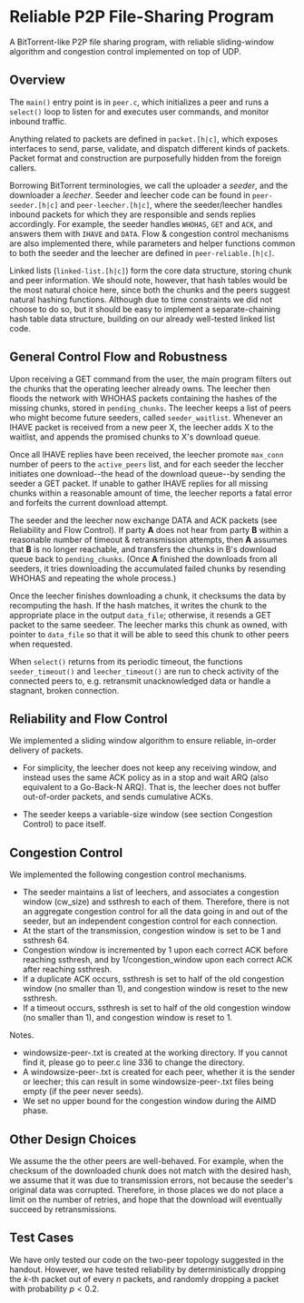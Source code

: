 # Reliable P2P File-Sharing Program

A BitTorrent-like P2P file sharing program, with reliable sliding-window algorithm and congestion control implemented on top of UDP.

## Overview
The `main()` entry point is in `peer.c`, which initializes a peer and runs a `select()` loop to listen for and executes user commands, and monitor inbound traffic.

Anything related to packets are defined in `packet.[h|c]`, which exposes interfaces to send, parse, validate, and dispatch different kinds of packets. Packet format and construction are purposefully hidden from the foreign callers.

Borrowing BitTorrent terminologies, we call the uploader a *seeder*, and the downloader a *leecher*. Seeder and leecher code can be found in `peer-seeder.[h|c]` and `peer-leecher.[h|c]`, where the seeder/leecher handles inbound packets for which they are responsible and sends replies accordingly. For example, the seeder handles `WHOHAS`, `GET` and `ACK`, and answers them with `IHAVE` and `DATA`. Flow & congestion control mechanisms are also implemented there, while parameters and helper functions common to both the seeder and the leecher are defined in `peer-reliable.[h|c]`.

Linked lists (`linked-list.[h|c]`) form the core data structure, storing chunk and peer information. We should note, however, that hash tables would be the most natural choice here, since both the chunks and the peers suggest natural hashing functions. Although due to time constraints we did not choose to do so, but it should be easy to implement a separate-chaining hash table data structure, building on our already well-tested linked list code.


## General Control Flow and Robustness
Upon receiving a GET command from the user, the main program filters out the chunks that the operating leecher already owns. The leecher then floods the network with WHOHAS packets containing the hashes of the missing chunks, stored in `pending_chunks`. The leecher keeps a list of peers who might become future seeders, called `seeder_waitlist`. Whenever an IHAVE packet is received from a new peer X, the leecher adds X to the waitlist, and appends the promised chunks to X's download queue.

Once all IHAVE replies have been received, the leecher promote `max_conn` number of peers to the `active_peers` list, and for each seeder the leccher initiates one download--the head of the download queue--by sending the seeder a GET packet. If unable to gather IHAVE replies for all missing chunks within a reasonable amount of time, the leecher reports a fatal error and forfeits the current download attempt.

The seeder and the leecher now exchange DATA and ACK packets (see Reliability and Flow Control). If party **A** does not hear from party **B** within a reasonable number of timeout & retransmission attempts, then **A** assumes that **B** is no longer reachable, and transfers the chunks in B's download queue back to `pending_chunks`. (Once **A** finished the downloads from all seeders, it tries downloading the accumulated failed chunks by resending WHOHAS and repeating the whole process.)

Once the leecher finishes downloading a chunk, it checksums the data by recomputing the hash. If the hash matches, it writes the chunk to the appropriate place in the output `data_file`; otherwise, it resends a GET packet to the same seedeer. The leecher marks this chunk as owned, with pointer to `data_file` so that it will be able to seed this chunk to other peers when requested.

When `select()` returns from its periodic timeout, the functions `seeder_timeout()` and `leecher_timeout()` are run to check activity of the connected peers to, e.g. retransmit unacknowledged data or handle a stagnant, broken connection.


## Reliability and Flow Control

We implemented a sliding window algorithm to ensure reliable, in-order delivery of packets.
- For simplicity, the leecher does not keep any receiving window, and instead uses the same ACK policy as in a stop and wait ARQ (also equivalent to a Go-Back-N ARQ). That is, the leecher does not buffer out-of-order packets, and sends cumulative ACKs.

- The seeder keeps a variable-size window (see section Congestion Control) to pace itself.


## Congestion Control

We implemented the following congestion control mechanisms.
- The seeder maintains a list of leechers, and associates a congestion window (cw_size) and ssthresh to each of them. Therefore, there is not an aggregate congestion control for all the data going in and out of the seeder, but an independent congestion control for each connection. 
- At the start of the transmission, congestion window is set to be 1 and ssthresh 64.
- Congestion window is incremented by 1 upon each correct ACK before reaching ssthresh, and by 1/congestion_window upon each correct ACK after reaching ssthresh.
- If a duplicate ACK occurs, ssthresh is set to half of the old congestion window (no smaller than 1), and congestion window is reset to the new ssthresh.
- If a timeout occurs, ssthresh is set to half of the old congestion window (no smaller than 1), and congestion window is reset to 1.

Notes.
- windowsize-peer-<peer-id>.txt is created at the working directory. If you cannot find it, please go to peer.c line 336 to change the directory.
- A windowsize-peer-<peer-id>.txt is created for each peer, whether it is the sender or leecher; this can result in some windowsize-peer-<peer-id>.txt files being empty (if the peer never seeds).
- We set no upper bound for the congestion window during the AIMD phase.


## Other Design Choices

We assume the the other peers are well-behaved. For example, when the checksum of the downloaded chunk does not match with the desired hash, we assume that it was due to transmission errors, not because the seeder's original data was corrupted. Therefore, in those places we do not place a limit on the number of retries, and hope that the download will eventually succeed by retransmissions.

## Test Cases

We have only tested our code on the two-peer topology suggested in the handout. However, we have tested reliability by deterministically dropping the $k$-th packet out of every $n$ packets, and randomly dropping a packet with probability $p < 0.2$.
